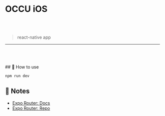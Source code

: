 # OCCU iOS

<br>
<br>

> react-native app

<hr/>

<br>
<br>
<br>
## 🚀 How to use

```sh
npm run dev
```

## 📝 Notes

- [Expo Router: Docs](https://expo.github.io/router)
- [Expo Router: Repo](https://github.com/expo/router)
